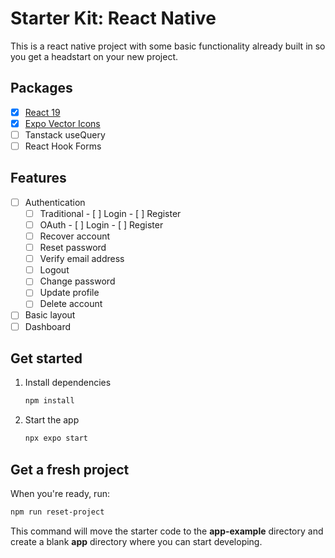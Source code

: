 # Starter Kit: React Native

This is a react native project with some basic functionality already built in so you get a headstart on your new project.

## Packages

- [x] [React 19](https://reactnative.dev)
- [x] [Expo Vector Icons](https://docs.expo.dev/guides/icons/)
- [ ] Tanstack useQuery
- [ ] React Hook Forms

## Features

- [ ] Authentication
   - [ ] Traditional
            - [ ] Login
            - [ ] Register
   - [ ] OAuth
            - [ ] Login
            - [ ] Register
   - [ ] Recover account
   - [ ] Reset password
   - [ ] Verify email address
   - [ ] Logout
   - [ ] Change password
   - [ ] Update profile
   - [ ] Delete account
- [ ] Basic layout
- [ ] Dashboard

## Get started

1. Install dependencies

   ```bash
   npm install
   ```

2. Start the app

   ```bash
   npx expo start
   ```

## Get a fresh project

When you're ready, run:

```bash
npm run reset-project
```

This command will move the starter code to the **app-example** directory and create a blank **app** directory where you can start developing.